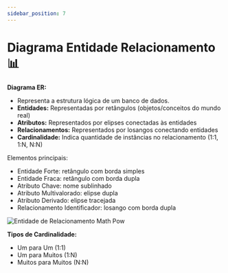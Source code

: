 ```yaml
---
sidebar_position: 7
---
```


# Diagrama Entidade Relacionamento 📊

**Diagrama ER:**

- Representa a estrutura lógica de um banco de dados.
- **Entidades:** Representadas por retângulos (objetos/conceitos do mundo real)
- **Atributos:** Representados por elipses conectadas às entidades
- **Relacionamentos:** Representados por losangos conectando entidades
- **Cardinalidade:** Indica quantidade de instâncias no relacionamento (1:1, 1:N, N:N)

Elementos principais:
- Entidade Forte: retângulo com borda simples
- Entidade Fraca: retângulo com borda dupla
- Atributo Chave: nome sublinhado
- Atributo Multivalorado: elipse dupla
- Atributo Derivado: elipse tracejada
- Relacionamento Identificador: losango com borda dupla

![Entidade de Relacionamento Math Pow](https://github.com/user-attachments/assets/c953d2c9-f6a7-4ca1-aad5-1a4f2e827ac6)



**Tipos de Cardinalidade:**
- Um para Um (1:1)
- Um para Muitos (1:N) 
- Muitos para Muitos (N:N)